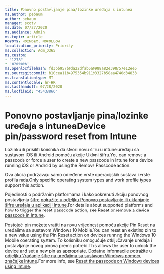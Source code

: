 ```yaml
---
title: Ponovno postavljanje pina/lozinke uređaja s intunea
ms.author: pebaum
author: pebaum
manager: scotv
ms.date: 07/27/2020
ms.audience: Admin
ms.topic: article
ROBOTS: NOINDEX, NOFOLLOW
localization_priority: Priority
ms.collection: Adm_O365
ms.custom:
- "1278"
- "6700008"
ms.openlocfilehash: fd3bb957b0da22dfab5a9988a82e398757e12ee5
ms.sourcegitcommit: b10cea11b4975354b91193327b58aa4740d34833
ms.translationtype: MT
ms.contentlocale: hr-HR
ms.lasthandoff: 07/28/2020
ms.locfileid: "45438866"
---
```

# <a name="device-pinpassword-reset-from-intune"></a><span data-ttu-id="06a04-102">Ponovno postavljanje pina/lozinke uređaja s intunea</span><span class="sxs-lookup"><span data-stu-id="06a04-102">Device pin/password reset from Intune</span></span>

<span data-ttu-id="06a04-103">Lozinku ili prisiliti korisnika da stvori novu šifru u intune uređaju sa sustavom iOS ili Android pomoću akcije Ukloni šifru.</span><span class="sxs-lookup"><span data-stu-id="06a04-103">You can remove a passcode or force a user to create a new passcode in Intune for a device running iOS or Android by using the Remove Passcode action.</span></span>

<span data-ttu-id="06a04-104">Ova akcija podržavaju samo određene vrste operacijskih sustava i vrste profila rada.</span><span class="sxs-lookup"><span data-stu-id="06a04-104">Only specific operating system types and work profile types support this action.</span></span>

<span data-ttu-id="06a04-105">Pojedinosti o podržanim platformama i kako pokrenuti akciju ponovnog postavljanja [šifre potražite u odjeljku Ponovno postavljanje ili uklanjanje šifre uređaja u aplikaciji Intune](https://docs.microsoft.com/intune/device-passcode-reset).</span><span class="sxs-lookup"><span data-stu-id="06a04-105">For details about supported platforms and how to trigger the reset passcode action, see [Reset or remove a device passcode in Intune](https://docs.microsoft.com/intune/device-passcode-reset).</span></span>

<span data-ttu-id="06a04-106">Postojeći pin možete vratiti na novu vrijednost pomoću akcije Pin Reset na uređajima sa sustavom Windows 10 Mobile.</span><span class="sxs-lookup"><span data-stu-id="06a04-106">You can reset an existing pin to a new value using the Pin Reset action on devices running the Windows 10 Mobile operating system.</span></span> <span data-ttu-id="06a04-107">To korisniku omogućuje otključavanje uređaja i postavljanje novog pinova prema potrebi.</span><span class="sxs-lookup"><span data-stu-id="06a04-107">This allows the user to unlock the device and set a new pin as appropriate.</span></span> <span data-ttu-id="06a04-108">Dodatne informacije [potražite u odjeljku Vraćanje šifre na uređajima sa sustavom Windows pomoću značajke Intune](https://docs.microsoft.com/intune/device-windows-pin-reset).</span><span class="sxs-lookup"><span data-stu-id="06a04-108">For more info, see [Reset the passcode on Windows devices using Intune](https://docs.microsoft.com/intune/device-windows-pin-reset).</span></span>